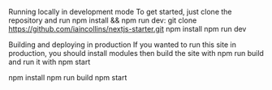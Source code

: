 Running locally in development mode
To get started, just clone the repository and run npm install && npm run dev:
git clone https://github.com/iaincollins/nextjs-starter.git
npm install
npm run dev

Building and deploying in production
If you wanted to run this site in production, you should install modules then build the site with npm run build and run it with npm start

npm install
npm run build
npm start
